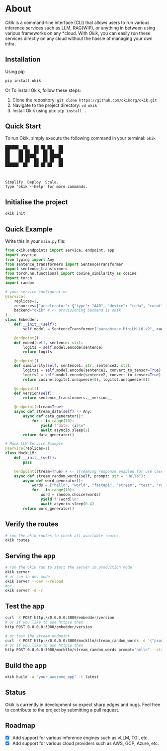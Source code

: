 # About

*Okik* is a command-line interface (CLI) that allows users to run various inference services such as LLM, RAG(WIP), or anything in between using various frameworks on any *cloud. With *Okik*, you can easily run these services directly on any cloud without the hassle of managing your own infra.

## Installation
Using pip

```bash
pip install okik
```

Or
To install Okik, follow these steps:

1. Clone the repository: `git clone https://github.com/okikorg/okik.git`
2. Navigate to the project directory: `cd okik`
3. Install Okik using pip: `pip install .`

## Quick Start

To run Okik, simply execute the following command in your terminal:
`okik`
```
██████  ██   ██ ██ ██   ██
██    ██ ██  ██  ██ ██  ██
██    ██ █████   ██ █████
██    ██ ██  ██  ██ ██  ██
██████  ██   ██ ██ ██   ██



Simplify. Deploy. Scale.
Type 'okik --help' for more commands.
```

## Initialise the project
```bash
okik init
```

## Quick Example
Write this in your `main.py` file:

```python
from okik.endpoints import service, endpoint, app
import asyncio
from typing import Any
from sentence_transformers import SentenceTransformer
import sentence_transformers
from torch.nn.functional import cosine_similarity as cosine
import torch
import random

# your service configuration
@service(
    replicas=1,
    resources={"accelerator": {"type": "A40", "device": "cuda", "count": 1, "memory": 4}},
    backend="okik" # <- provisioning backend is okik
)
class Embedder:
    def __init__(self):
        self.model = SentenceTransformer("paraphrase-MiniLM-L6-v2", cache_folder=".okik/cache")

    @endpoint()
    def embed(self, sentence: str):
        logits = self.model.encode(sentence)
        return logits

    @endpoint()
    def similarity(self, sentence1: str, sentence2: str):
        logits1 = self.model.encode(sentence1, convert_to_tensor=True)
        logits2 = self.model.encode(sentence2, convert_to_tensor=True)
        return cosine(logits1.unsqueeze(0), logits2.unsqueeze(0))

    @endpoint()
    def version(self):
        return sentence_transformers.__version__

    @endpoint(stream=True)
    async def stream_data(self) -> Any:
        async def data_generator():
            for i in range(10):
                yield f"data: {i}\n"
                await asyncio.sleep(1)
        return data_generator()

# Mock LLM Service Example
@service(replicas=1)
class MockLLM:
    def __init__(self):
        pass

    @endpoint(stream=True) # <- streaming response enabled for use cases like chatbot
    async def stream_random_words(self, prompt: str = "Hello"):
        async def word_generator():
            words = ["hello", "world", "fastapi", "stream", "test", "random", "words", "python", "async", "response"]
            for _ in range(10):
                word = random.choice(words)
                yield f"{word}\n"
                await asyncio.sleep(0.4)
        return word_generator()

```

## Verify the routes
```bash
# run the okik routes to check all available routes
okik routes
```

## Serving the app
```bash
# run the okik run to start the server in production mode
okik server
# or run in dev mode
okik server --dev --reload
#or
okik server -d -r
```

## Test the app
```bash
curl -X POST http://0.0.0.0:3000/embedder/version
# or if you like to use httpie then
http POST 0.0.0.0:3000/embedder/version

# or test the stream endpoint
curl -X POST http://0.0.0.0:3000/mockllm/stream_random_words -d '{"prompt": "Hello"}'
# or if you like to use httpie then
http POST 0.0.0.0:3000/mockllm/stream_random_words prompt="hello" --stream
```


## Build the app
```bash
okik build -a "your_awesome_app" -t latest
```

## Status

Okik is currently in development so expect sharp edges and bugs. Feel free to contribute to the project by submitting a pull request.

## Roadmap

- [x] Add support for various inference engines such as vLLM, TGI, etc.
- [x] Add support for various cloud providers such as AWS, GCP, Azure, etc.
